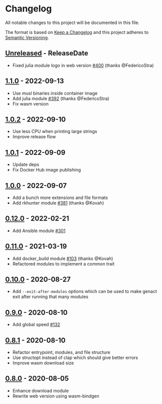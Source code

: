 # Changelog

All notable changes to this project will be documented in this file.

The format is based on [Keep a Changelog](http://keepachangelog.com/)
and this project adheres to [Semantic Versioning](http://semver.org/).

<!-- next-header -->

## [Unreleased] - ReleaseDate
- Fixed julia module logo in web version [#400](https://github.com/svenstaro/genact/pull/392) (thanks @FedericoStra)

## [1.1.0] - 2022-09-13
- Use musl binaries inside container image
- Add julia module [#392](https://github.com/svenstaro/genact/pull/392) (thanks @FedericoStra)
- Fix wasm version

## [1.0.2] - 2022-09-10
- Use less CPU when printing large strings
- Improve release flow

## [1.0.1] - 2022-09-09
- Update deps
- Fix Docker Hub image publishing

## [1.0.0] - 2022-09-07
- Add a bunch more extensions and file formats
- Add rkhunter module [#381](https://github.com/svenstaro/genact/pull/381) (thanks @Kovah)

## [0.12.0] - 2022-02-21
- Add Ansible module [#301](https://github.com/svenstaro/genact/issues/301)

## [0.11.0] - 2021-03-19
- Add docker_build module [#103](https://github.com/svenstaro/genact/pull/103) (thanks @Kovah)
- Refactored modules to implement a common trait

## [0.10.0] - 2020-08-27
- Add `--exit-after-modules` options which can be used to make genact exit after running that many modules

## [0.9.0] - 2020-08-10
- Add global speed [#132](https://github.com/svenstaro/genact/issues/132)

## [0.8.1] - 2020-08-10
- Refactor entrypoint, modules, and file structure
- Use structopt instead of clap which should give better errors
- Improve wasm download size

## [0.8.0] - 2020-08-05
- Enhance download module
- Rewrite web version using wasm-bindgen

<!-- next-url -->
[Unreleased]: https://github.com/svenstaro/genact/compare/v1.1.0...HEAD
[1.1.0]: https://github.com/svenstaro/genact/compare/v1.0.2...v1.1.0
[1.0.2]: https://github.com/svenstaro/genact/compare/v1.0.1...v1.0.2
[1.0.1]: https://github.com/svenstaro/genact/compare/v1.0.0...v1.0.1
[1.0.0]: https://github.com/svenstaro/genact/compare/v0.12.0...v1.0.0
[0.12.0]: https://github.com/svenstaro/genact/compare/v0.11.0...v0.12.0
[0.11.0]: https://github.com/svenstaro/genact/compare/v0.10.0...v0.11.0
[0.10.0]: https://github.com/svenstaro/genact/compare/v0.9.0...v0.10.0
[0.9.0]: https://github.com/svenstaro/genact/compare/v0.8.1...v0.9.0
[0.8.1]: https://github.com/svenstaro/genact/compare/v0.8.0...v0.8.1
[0.8.0]: https://github.com/svenstaro/proby/compare/0.7.0...v0.8.0

